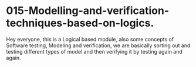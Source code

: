 # 015-Modelling-and-verification-techniques-based-on-logics.
Hey everyone, this is a Logical based module, also some concepts of Software testing, Modeling and verification, we are basically sorting out and testing different types of model and then verifying it by testing again and again. 
